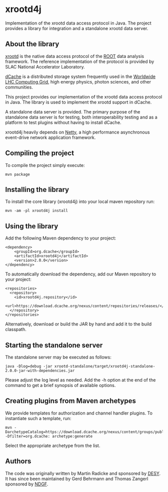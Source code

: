 xrootd4j
========

Implementation of the xrootd data access protocol in Java. The project
provides a library for integration and a standalone xrootd data
server.

About the library
-----------------

[xrootd] is the native data access protocol of the [ROOT] data
analysis framework. The reference implementation of the protocol is
provided by SLAC National Accelerator Laboratory.

[dCache] is a distributed storage system frequently used in the
[Worldwide LHC Computing Grid][WLCG], high energy physics, photon
sciences, and other communities.

This project provides our implementation of the xrootd data access
protocol in Java. The library is used to implement the xrootd support
in dCache.

A standalone data server is provided. The primary purpose of the
standalone data server is for testing, both interoperability testing
and as a platform to test plugins without having to install dCache.

xrootd4j heavily depends on [Netty], a high performance asynchronous
event-drive network application framework.

Compiling the project
---------------------

To compile the project simply execute:

    mvn package


Installing the library
----------------------

To install the core library (xrootd4j) into your local maven
repository run:

    mvn -am -pl xrootd4j install


Using the library
-----------------

Add the following Maven dependency to your project:

    <dependency>
        <groupId>org.dcache</groupId>
        <artifactId>xrootd4j</artifactId>
        <version>2.0.0</version>
    </dependency>

To automatically download the dependency, add our Maven repository to
your project:

    <repositories>
      <repository>
        <id>xrootd4j.repository</id>
        <url>https://download.dcache.org/nexus/content/repositories/releases/</url>
      </repository>
    </repositories>


Alternatively, download or build the JAR by hand and add it to the
build classpath.

Starting the standalone server
------------------------------

The standalone server may be executed as follows:

    java -Dlog=debug -jar xrootd-standalone/target/xrootd4j-standalone-2.0.0-jar-with-dependencies.jar


Please adjust the log level as needed. Add the -h option at the end of
the command to get a brief synopsis of available options.

Creating plugins from Maven archetypes
--------------------------------------

We provide templates for authorization and channel handler plugins. To instantiate
such a template, run:

    mvn -DarchetypeCatalog=https://download.dcache.org/nexus/content/groups/public -Dfilter=org.dcache: archetype:generate

Select the appropriate archetype from the list.

Authors
-------

The code was originally written by Martin Radicke and sponsored by
[DESY]. It has since been maintained by Gerd Behrmann and Thomas
Zangerl sponsored by [NDGF].

[dCache]: http://www.dcache.org/
[xrootd]: http://xrootd.slac.stanford.edu/
[WLCG]: http://lcg.web.cern.ch/lcg/
[NDGF]: http://www.ndgf.org/
[DESY]: http://www.desy.de/
[ROOT]: http://root.cern.ch/
[Netty]: http://www.jboss.org/netty
